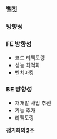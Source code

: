 ### 뻘짓

### 방향성

### FE 방향성

- 코드 리펙토링
- 성능 최적화
- 벤치마킹

### BE 방향성

- 재개발 사업 추진
- 기능 추가
- 리펙토링

**정기회의 2주**

